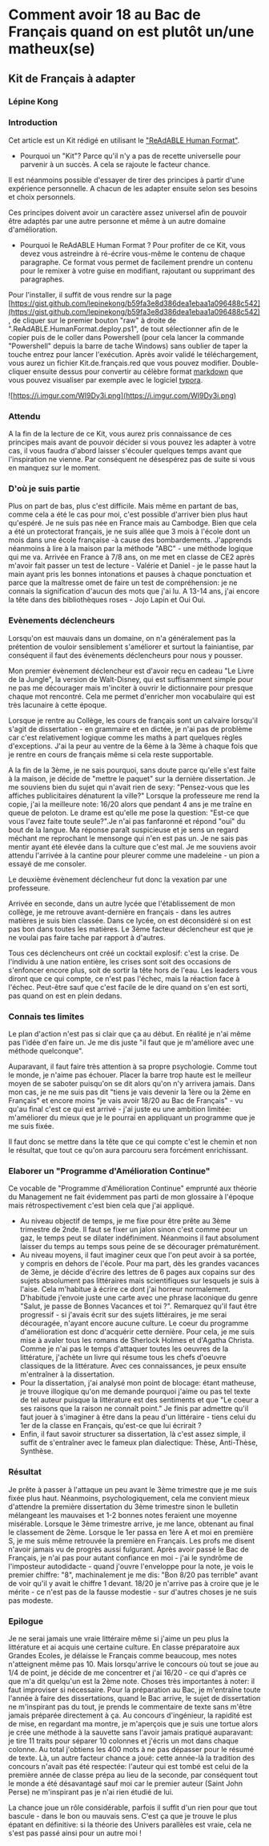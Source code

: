 
# Comment avoir 18 au Bac de Français quand on est plutôt un/une matheux(se)


## Kit de Français à adapter


### Lépine Kong


### Introduction


Cet article est un Kit rédigé en utilisant le ["ReAdABLE Human Format"](http://readablehumanformat.com). 

- Pourquoi un "Kit"? Parce qu'il n'y a pas de recette universelle pour parvenir à un succès. A cela se rajoute le facteur chance.

Il est néanmoins possible d'essayer de tirer des principes à partir d'une expérience  personnelle. A chacun de les adapter ensuite selon ses besoins et choix personnels.

Ces principes doivent avoir un caractère assez universel afin de pouvoir être adaptés par une autre personne et même à un autre domaine d'amélioration.

- Pourquoi le ReAdABLE Human Format ? Pour profiter de ce Kit, vous devez vous astreindre à ré-écrire vous-même le contenu de chaque paragraphe. Ce format vous permet de facilement prendre un contenu pour le remixer à votre guise en modifiant, rajoutant ou supprimant des paragraphes. 

Pour l'installer, il suffit de vous rendre sur la page [https://gist.github.com/lepinekong/b59fa3e8d386dea1ebaa1a096488c542](https://gist.github.com/lepinekong/b59fa3e8d386dea1ebaa1a096488c542), de cliquer sur le premier bouton "raw" à droite de ".ReAdABLE.HumanFormat.deploy.ps1", de tout sélectionner afin de le copier puis de le coller dans Powershell (pour cela lancer la commande "Powershell" depuis la barre de tache Windows) sans oublier de taper la touche entrez pour lancer l'exécution. Après avoir validé le téléchargement, vous aurez un fichier Kit.de.français.red que vous pouvez modifier. Double-cliquer ensuite dessus pour convertir au célèbre format [markdown](https://daringfireball.net/projects/markdown/syntax) que vous pouvez visualiser par exemple avec le logiciel [typora](https://typora.io/).


![https://i.imgur.com/WI9Dy3i.png](https://i.imgur.com/WI9Dy3i.png)
                    

### Attendu

A la fin de la lecture de ce Kit, vous aurez pris connaissance de ces principes mais avant de pouvoir décider si vous pouvez les adapter à votre cas, il vous faudra d'abord laisser s'écouler quelques temps avant que l'inspiration ne vienne. Par conséquent ne désespérez pas de suite si vous en manquez sur le moment.

### D'où je suis partie

Plus on part de bas, plus c'est difficile. Mais même en partant de bas, comme cela a été le cas pour moi, c'est possible d'arriver bien plus haut qu'espéré.
Je ne suis pas née en France mais au Cambodge. Bien que cela a été un protectorat français, je ne suis allée que 3 mois à l'école dont un mois dans une école française -à cause des bombardements. J'apprends néanmoins à lire à la maison par la méthode "ABC" - une méthode logique qui me va. Arrivée en France à 7/8 ans, on me met en classe de CE2 après m'avoir fait passer un test de lecture - Valérie et Daniel - je le passe haut la main ayant pris les bonnes intonations et pauses à chaque ponctuation et parce que la maîtresse omet de faire un test de compréhension: je ne connais la signification d'aucun des mots que j'ai lu.
A 13-14 ans, j'ai encore la tête dans des bibliothèques roses - Jojo Lapin et Oui Oui.  


### Evènements déclencheurs


Lorsqu'on est mauvais dans un domaine, on n'a généralement pas la prétention de vouloir  sensiblement s'améliorer et surtout la fainiantise, par conséquent il faut des évènements déclencheurs pour nous y pousser.

Mon premier évènement déclencheur est d'avoir reçu en cadeau "Le Livre de la Jungle", la version de Walt-Disney, qui est suffisamment simple pour ne pas me décourager mais m'inciter à ouvrir le dictionnaire pour presque chaque mot rencontré. Cela me permet d'enricher mon vocabulaire qui est très lacunaire à cette époque.

Lorsque je rentre au Collège, les cours de français sont un calvaire lorsqu'il s'agit de dissertation - en grammaire et en dictée, je n'ai pas de problème car c'est relativement logique comme les maths à part quelques règles d'exceptions. J'ai la peur au ventre de la 6ème à la 3ème à chaque fois que je rentre en cours de français même si cela reste  supportable. 

A la fin de la 3ème, je ne sais pourquoi, sans doute parce qu'elle s'est faite à la maison, je décide de "mettre le paquet" sur la dernière dissertation. Je me souviens bien du sujet qui n'avait rien de sexy: "Pensez-vous que les affiches publicitaires dénaturent la ville?" Lorsque la professeure me rend la copie, j'ai la meilleure note: 16/20 alors que pendant 4 ans je me traîne en queue de peloton.
Le drame est qu'elle me pose la question: "Est-ce que vous l'avez faite toute seule?".Je n'ai pas fanfaronné et répond "oui" du bout de la langue. Ma réponse paraît suspicieuse et je sens un regard méchant me reprochant le mensonge qui n'en est pas un. Je ne sais pas mentir ayant été élevée dans la culture que c'est mal. Je me souviens avoir attendu l'arrivée à la cantine pour pleurer comme une madeleine - un pion a essayé de me consoler.   

Le deuxième évènement déclencheur fut donc la vexation par une professeure.  

Arrivée en seconde, dans un autre lycée que l'établissement de mon collège, je me retrouve avant-dernière en français - dans les autres matières je suis bien classée. Dans ce lycée, on est déconsidéré si on est pas bon dans toutes les matières. Le 3ème facteur déclencheur est que je ne voulai pas faire tache par rapport à d'autres.

Tous ces déclencheurs ont créé un cocktail explosif: c'est la crise. De l'individu à une nation entière, les crises sont soit des occasions de s'enfoncer encore plus, soit de sortir la tête hors de l'eau. Les leaders vous diront que ce qui compte, ce n'est pas l'échec, mais la réaction face à l'échec. Peut-être sauf que c'est facile de le dire quand on s'en est sorti, pas quand on est en plein dedans. 


### Connais tes limites


Le plan d'action n'est pas si clair que ça au début. En réalité je n'ai même pas l'idée d'en faire un. Je me dis juste "il faut que je m'améliore avec une méthode quelconque".

Auparavant, il faut faire très attention à sa propre psychologie. Comme tout le monde, je n'aime pas échouer. Placer la barre trop haute est le meilleur moyen de se saboter puisqu'on se dit alors qu'on n'y arrivera jamais. Dans mon cas, je ne me suis pas dit "tiens je vais devenir la 1ère ou la 2ème en Français" et encore moins "je vais avoir 18/20 au Bac de Français" - vu qu'au final c'est ce qui est arrivé - j'ai juste eu une ambition limitée: m'améliorer du mieux que je le pourrai en appliquant un programme que je me suis fixée.

Il faut donc se mettre dans la tête que ce qui compte c'est le chemin et non le résultat, que tout ce qu'on aura parcouru sera forcément enrichissant.


### Elaborer un "Programme d'Amélioration Continue"

Ce vocable de "Programme d'Amélioration Continue" emprunté aux théorie du Management ne fait évidemment pas parti de mon glossaire à l'époque mais rétrospectivement c'est bien cela que j'ai appliqué.
- Au niveau objectif de temps, je me fixe pour être prête au 3ème trimestre de 2nde. Il faut se fixer un jalon sinon c'est comme pour un gaz, le temps peut se dilater indéfiniment. Néanmoins il faut absolument laisser du temps au temps sous peine de se décourager prématurément.
- Au niveau moyens, il faut imaginer ceux que l'on peut avoir à sa portée, y compris en dehors de l'école. Pour ma part, dès les grandes vacances de 3ème, je décide d'écrire des lettres de 6 pages aux copains sur des sujets absolument pas littéraires mais scientifiques sur lesquels je suis à l'aise. Cela m'habitue à écrire ce dont j'ai horreur normalement.  D'habitude j'envoie juste une carte avec une phrase laconique du genre "Salut, je passe de Bonnes Vacances et toi ?". 
Remarquez qu'il faut être progressif - si j'avais écrit sur des sujets littéraires, je me serai découragée, n'ayant encore aucune culture. Le coeur du programme d'amélioration est donc d'acquérir cette dernière. Pour cela, je me suis mise à avaler tous les romans de Sherlock Holmes et d'Agatha Christa. Comme je n'ai pas le temps d'attaquer toutes les oeuvres de la littérature, j'achète un livre qui résume tous les chefs d'oeuvre classiques de la littérature. Avec ces connaissances, je peux ensuite m'entraîner à la dissertation. 
- Pour la dissertation, j'ai analysé mon point de blocage: étant matheuse, je trouve illogique qu'on me demande pourquoi j'aime ou pas tel texte de tel auteur puisque la littérature est des sentiments et que "Le coeur a ses raisons que la raison ne connaît point." Je finis par admettre qu'il faut jouer à s'imaginer à être dans la peau d'un littéraire - tiens celui du 1er de la classe en Français, qu'est-ce que lui écrirait ?
- Enfin, il faut savoir structurer sa dissertation, là c'est assez simple, il suffit de s'entraîner avec le fameux plan dialectique: Thèse, Anti-Thèse, Synthèse. 

### Résultat

Je prête à passer à l'attaque un peu avant le 3ème trimestre que je me suis fixée plus haut. Néanmoins, psychologiquement, cela me convient mieux d'attendre la première dissertation du 3ème trimestre sinon le bulletin mélangeant les mauvaises et 1-2 bonnes notes feraient une moyenne misérable. Lorsque le 3ème trimestre arrive, je me lance, obtenant au final le classement de 2ème. Lorsque le 1er passa en 1ère A et moi en première S, je me suis même retrouvée la première en Français. Les profs me disent n'avoir jamais vu de progrès aussi fulgurant. Après avoir passé le Bac de Français, je n'ai pas pour autant confiance en moi - j'ai le syndrôme de l'imposteur autodidacte - quand j'ouvre l'enveloppe pour la note, je vois le premier chiffre: "8", machinalement je me dis: "Bon 8/20 pas terrible" avant de voir qu'il y avait le chiffre 1 devant. 18/20 je n'arrive pas à croire que je le mérite - ce n'est pas de la fausse modestie - sur d'autres choses je ne suis pas modeste.

### Epilogue

Je ne serai jamais une vraie littéraire même si j'aime un peu plus la littérature et ai acquis une certaine culture. En classe préparatoire aux Grandes Ecoles, je délaisse le Français comme beaucoup, mes notes n'atteignent même pas 10. Mais lorsqu'arrive le concours où tout se joue au 1/4 de point, je décide de me concentrer et j'ai 16/20 - ce qui d'après ce que m'a dit quelqu'un est la 2ème note.
Choses très importantes à noter: il faut improviser si nécessaire. Pour la préparation au Bac, je m'entraîne toute l'année à faire des dissertations, quand le Bac arrive, le sujet de dissertation ne m'inspirant pas du tout, je prends le commentaire de texte sans m'être jamais préparée directement à ça. Au concours d'ingénieur, la rapidité est de mise, en regardant ma montre, je m'aperçois que je suis une tortue alors je crée une méthode à la sauvette sans l'avoir jamais pratiqué auparavant: je tire 11 traits pour séparer 10 colonnes et j'écris un mot dans chaque colonne. Au total j'obtiens les 400 mots à ne pas dépasser pour le résumé de texte. Là, un autre facteur chance a joué: cette année-là la tradition des concours n'avait pas été respectée: l'auteur qui est tombé est celui de la première année de classe prépa au lieu de la seconde, par conséquent tout le monde a été désavantagé sauf moi car le premier auteur (Saint John Perse) ne m'inspirant pas je n'ai rien étudié de lui.

La chance joue un rôle considérable, parfois il suffit d'un rien pour que tout bascule - dans le bon ou mauvais sens. C'est ça que je trouve le plus épatant en définitive: si la théorie des Univers parallèles est vraie, cela ne s'est pas passé ainsi pour un autre moi !
